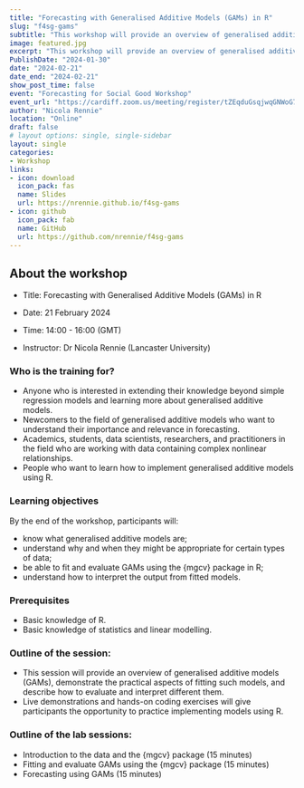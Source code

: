```yaml
---
title: "Forecasting with Generalised Additive Models (GAMs) in R"
slug: "f4sg-gams"
subtitle: "This workshop will provide an overview of generalised additive models (GAMs), demonstrate the practical aspects of fitting such models, and describe how to evaluate and interpret different them."
image: featured.jpg
excerpt: "This workshop will provide an overview of generalised additive models (GAMs), demonstrate the practical aspects of fitting such models, and describe how to evaluate and interpret different them."
PublishDate: "2024-01-30"
date: "2024-02-21"
date_end: "2024-02-21"
show_post_time: false
event: "Forecasting for Social Good Workshop"
event_url: "https://cardiff.zoom.us/meeting/register/tZEqduGsqjwqGNWoG7FSA6U51ohnswp74Ww-#/registration"
author: "Nicola Rennie"
location: "Online"
draft: false
# layout options: single, single-sidebar
layout: single
categories:
- Workshop
links:
- icon: download
  icon_pack: fas
  name: Slides
  url: https://nrennie.github.io/f4sg-gams
- icon: github
  icon_pack: fab
  name: GitHub
  url: https://github.com/nrennie/f4sg-gams
---
```


## About the workshop

* Title: Forecasting with Generalised Additive Models (GAMs) in R

* Date: 21 February 2024

* Time: 14:00 - 16:00 (GMT)

* Instructor: Dr Nicola Rennie (Lancaster University)

### Who is the training for?

* Anyone who is interested in extending their knowledge beyond simple regression models and learning more about generalised additive models. 
* Newcomers to the field of generalised additive models who want to understand their importance and relevance in forecasting.
* Academics, students, data scientists, researchers, and practitioners in the field who are working with data containing complex nonlinear relationships.
* People who want to learn how to implement generalised additive models using R.

### Learning objectives

By the end of the workshop, participants will:

* know what generalised additive models are;
* understand why and when they might be appropriate for certain types of data;
* be able to fit and evaluate GAMs using the {mgcv} package in R;
* understand how to interpret the output from fitted models.

### Prerequisites

* Basic knowledge of R.
* Basic knowledge of statistics and linear modelling.

### Outline of the session:

* This session will provide an overview of generalised additive models (GAMs), demonstrate the practical aspects of fitting such models, and describe how to evaluate and interpret different them.
* Live demonstrations and hands-on coding exercises will give participants the opportunity to practice implementing models using R.

### Outline of the lab sessions:

* Introduction to the data and the {mgcv} package (15 minutes)
* Fitting and evaluate GAMs using the {mgcv} package (15 minutes)
* Forecasting using GAMs (15 minutes)

